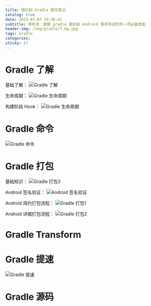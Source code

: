 ```yaml
---
title: 简约的 Gradle 图文笔记
catalog: true
date: 2023-01-07 19:30:41
subtitle: 常听说：掌握 gradle 是初级 Android 程序员进阶的一项必备技能
header-img: /img/gradle/7_bg.jpg
tags: Gradle
categories:
sticky: 17
---
```


# Gradle 了解

基础了解：
![Gradle 了解](../../img/gradle/了解Gradle.png)

生命周期：
![Gradle 生命周期](../../img/gradle/Gradle生命周期.png)

构建阶段 Hook：
![Gradle 生命周期](../../img/gradle/构建阶段hook.png)


# Gradle 命令

![Gradle 命令](../../img/gradle/gradlew命令.png)

# Gradle 打包

基础知识：
![Gradle 打包3](../../img/gradle/Android打包.png)

Android 签名验证：
![Android 签名验证](../../img/gradle/签名验证.png)

Android 简约打包流程：
![Gradle 打包1](../../img/gradle/打包1.png)

Android 详细打包流程：
![Gradle 打包2](../../img/gradle/打包2.png)

# Gradle Transform


# Gradle 提速

![Gradle 提速](../../img/gradle/Gradle提速.png)

# Gradle 源码